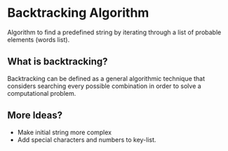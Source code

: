 # Backtracking Algorithm

Algorithm to find a predefined string by iterating through a list of probable elements (words list).

## What is backtracking?

Backtracking can be defined as a general algorithmic technique that considers searching every possible combination in order to solve a computational problem. 

## More Ideas?

- Make initial string more complex
- Add special characters and numbers to key-list.
